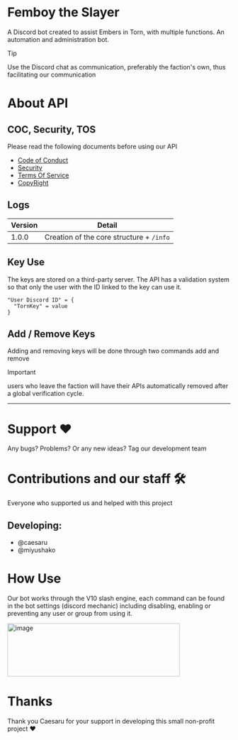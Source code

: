 # Femboy the Slayer

A Discord bot created to assist Embers in Torn, with multiple functions.
An automation and administration bot.

> [!TIP]
> Use the Discord chat as communication, preferably the faction's own, thus facilitating our communication

# About API

## COC, Security, TOS

Please read the following documents before using our API

* [Code of Conduct]()
* [Security]()
* [Terms Of Service]()
* [CopyRight]()

## Logs

| Version | Detail |
|---------|--------|
| 1.0.0 | Creation of the core structure + `/info`

## Key Use
The keys are stored on a third-party server. The API has a validation system so that only the user with the ID linked to the key can use it.

```JS
"User Discord ID" = {
  "TornKey" = value
}
```

## Add / Remove Keys

Adding and removing keys will be done through two commands add and remove
> [!IMPORTANT]
> users who leave the faction will have their APIs automatically removed after a global verification cycle.

---
# Support ❤️

Any bugs? Problems? Or any new ideas? Tag our development team

# Contributions and our staff 🛠️

Everyone who supported us and helped with this project

## Developing:

- @caesaru
- @miyushako

# How Use

Our bot works through the V10 slash engine, each command can be found in the bot settings (discord mechanic) including disabling, enabling or preventing any user or group from using it.

<img width="389" height="120" alt="image" src="https://github.com/user-attachments/assets/af9afd42-4c90-4af3-b6d3-0b7c0628afa7" />

# Thanks
Thank you Caesaru for your support in developing this small non-profit project :heart:
